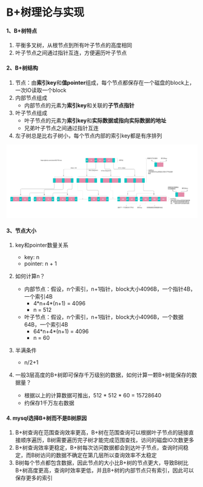 # B+树理论与实现
#### 1、B+树特点

1. 平衡多叉树，从根节点到所有叶子节点的高度相同
1. 叶子节点之间通过指针互连，方便遍历叶子节点
#### 2、B+树结构
1. 节点：由**索引key**和**值pointer**组成，每个节点都保存在一个磁盘的block上，一次IO读取一个block
1. 内部节点组成
    * 内部节点的元素为**索引key**和关联的**子节点指针**
1. 叶子节点组成
    * 叶子节点的元素为**索引key**和**实际数据或指向实际数据的地址**
    * 兄弟叶子节点之间通过指针互连
1. 左子树总是比右子树小，每个节点内部的索引key都是有序排列


![B+树数据结构图示](./btree.png)

#### 3、节点大小
1. key和pointer数量关系
    * key: n
    * pointer: n + 1
1. 如何计算n？
    * 内部节点：假设，n个索引，n+1指针，block大小4096B，一个指针4B，一个索引4B
        * 4\*n+4\*(n+1) = 4096
        * n = 512
    * 叶子节点：假设，n个索引，n+1指针，block大小4096B，一个数据64B，一个索引4B
        * 64\*n+4\*(n+1) = 4096
        * n = 60
1. 半满条件
    * n/2+1

1. 一般3层高度的B+树即可保存千万级别的数据，如何计算一颗B+树能保存的数据量？
    * 根据以上的计算数据可推出，512 * 512 * 60 = 15728640
    * 约保存1千万左右数据

#### 4. mysql选择B+树而不是B树原因
1. B+树查询在范围查询效率更高，B+树在范围查询可以根据叶子节点的链接直接顺序遍历，B树需要遍历完子树才能完成范围查找，访问的磁盘IO次数更多
1. B+树查询效率更稳定，B+树每次访问数据都会到达叶子节点，查询时间稳定，而B树访问的数据不确定在第几层所以查询效率不太稳定
1. B树每个节点都包含数据，因此节点的大小比B+树的节点更大，导致B树比B+树高度更高，查询时效率更低，并且B+树的内部节点只有索引，因此可以保存更多的索引
